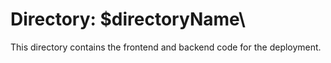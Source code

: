 # Directory: \$directoryName\

This directory contains the frontend and backend code for the deployment.
